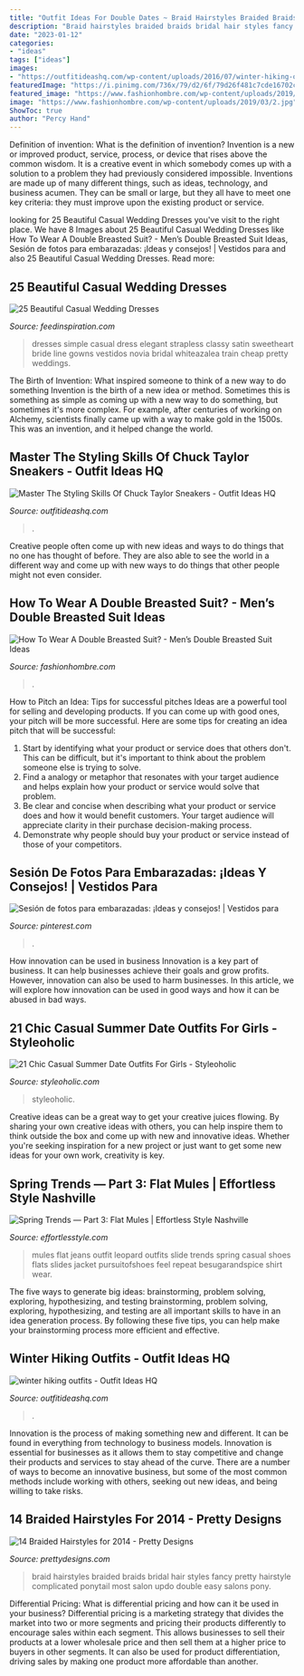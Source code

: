 ```yaml
---
title: "Outfit Ideas For Double Dates ~ Braid Hairstyles Braided Braids Bridal Hair Styles Fancy Pretty Hairstyle Complicated Ponytail Most Salon Updo Double Easy Salons Pony"
description: "Braid hairstyles braided braids bridal hair styles fancy pretty hairstyle complicated ponytail most salon updo double easy salons pony"
date: "2023-01-12"
categories:
- "ideas"
tags: ["ideas"]
images:
- "https://outfitideashq.com/wp-content/uploads/2016/07/winter-hiking-outfits.jpg"
featuredImage: "https://i.pinimg.com/736x/79/d2/6f/79d26f481c7cde16702c9caa4db3aa55.jpg"
featured_image: "https://www.fashionhombre.com/wp-content/uploads/2019/03/2.jpg"
image: "https://www.fashionhombre.com/wp-content/uploads/2019/03/2.jpg"
ShowToc: true
author: "Percy Hand"
---
```



Definition of invention: What is the definition of invention?
Invention is a new or improved product, service, process, or device that rises above the common wisdom. It is a creative event in which somebody comes up with a solution to a problem they had previously considered impossible.
Inventions are made up of many different things, such as ideas, technology, and business acumen. They can be small or large, but they all have to meet one key criteria: they must improve upon the existing product or service.

	

		
looking for 25 Beautiful Casual Wedding Dresses you've visit to the right place. We have 8 Images about 25 Beautiful Casual Wedding Dresses like How To Wear A Double Breasted Suit? - Men’s Double Breasted Suit Ideas, Sesión de fotos para embarazadas: ¡Ideas y consejos! | Vestidos para and also 25 Beautiful Casual Wedding Dresses. Read more:
		
    
## 25 Beautiful Casual Wedding Dresses

<img loading=lazy src="http://feedinspiration.com/wp-content/uploads/2015/08/2015-casual-wedding-dresses.jpg" onerror="this.onerror=null;this.src='https://tse4.mm.bing.net/th?id=OIP.0kLc_3G-azgfAO3dSmW2hQHaKp&amp;pid=15.1';" alt="25 Beautiful Casual Wedding Dresses">

_Source: feedinspiration.com_

>dresses simple casual dress elegant strapless classy satin sweetheart bride line gowns vestidos novia bridal whiteazalea train cheap pretty weddings. 

	

The Birth of Invention: What inspired someone to think of a new way to do something
Invention is the birth of a new idea or method. Sometimes this is something as simple as coming up with a new way to do something, but sometimes it's more complex. For example, after centuries of working on Alchemy, scientists finally came up with a way to make gold in the 1500s. This was an invention, and it helped change the world.

    
## Master The Styling Skills Of Chuck Taylor Sneakers - Outfit Ideas HQ

<img loading=lazy src="https://outfitideashq.com/wp-content/uploads/2017/01/chuck-taylor-9-643x1024.jpg" onerror="this.onerror=null;this.src='https://tse1.mm.bing.net/th?id=OIP.2rYr1588XrBi0syoIPcjhQHaLy&amp;pid=15.1';" alt="Master The Styling Skills Of Chuck Taylor Sneakers - Outfit Ideas HQ">

_Source: outfitideashq.com_

>. 

	

Creative people often come up with new ideas and ways to do things that no one has thought of before. They are also able to see the world in a different way and come up with new ways to do things that other people might not even consider.

    
## How To Wear A Double Breasted Suit? - Men’s Double Breasted Suit Ideas

<img loading=lazy src="https://www.fashionhombre.com/wp-content/uploads/2019/03/2.jpg" onerror="this.onerror=null;this.src='https://tse4.mm.bing.net/th?id=OIP.JsuTNPQ2T1pEor_SoVfJ6gHaK4&amp;pid=15.1';" alt="How To Wear A Double Breasted Suit? - Men’s Double Breasted Suit Ideas">

_Source: fashionhombre.com_

>. 

	

How to Pitch an Idea: Tips for successful pitches
Ideas are a powerful tool for selling and developing products. If you can come up with good ones, your pitch will be more successful. Here are some tips for creating an idea pitch that will be successful:
1. Start by identifying what your product or service does that others don't. This can be difficult, but it's important to think about the problem someone else is trying to solve.
2. Find a analogy or metaphor that resonates with your target audience and helps explain how your product or service would solve that problem.
3. Be clear and concise when describing what your product or service does and how it would benefit customers. Your target audience will appreciate clarity in their purchase decision-making process.
4. Demonstrate why people should buy your product or service instead of those of your competitors.

    
## Sesión De Fotos Para Embarazadas: ¡Ideas Y Consejos! | Vestidos Para

<img loading=lazy src="https://i.pinimg.com/736x/79/d2/6f/79d26f481c7cde16702c9caa4db3aa55.jpg" onerror="this.onerror=null;this.src='https://tse3.mm.bing.net/th?id=OIP.z6Bkjvz3SDzTsw1q_4HyLAHaLH&amp;pid=15.1';" alt="Sesión de fotos para embarazadas: ¡Ideas y consejos! | Vestidos para">

_Source: pinterest.com_

>. 

	

How innovation can be used in business
Innovation is a key part of business. It can help businesses achieve their goals and grow profits. However, innovation can also be used to harm businesses. In this article, we will explore how innovation can be used in good ways and how it can be abused in bad ways.

    
## 21 Chic Casual Summer Date Outfits For Girls - Styleoholic

<img loading=lazy src="https://i.styleoholic.com/2016/04/chic-casual-summer-date-outfits-for-girls-9.jpg" onerror="this.onerror=null;this.src='https://tse1.mm.bing.net/th?id=OIP.6QB3Hy81P1paCOfJyXW6JwHaLH&amp;pid=15.1';" alt="21 Chic Casual Summer Date Outfits For Girls - Styleoholic">

_Source: styleoholic.com_

>styleoholic. 

	

Creative ideas can be a great way to get your creative juices flowing. By sharing your own creative ideas with others, you can help inspire them to think outside the box and come up with new and innovative ideas. Whether you're seeking inspiration for a new project or just want to get some new ideas for your own work, creativity is key.

    
## Spring Trends — Part 3: Flat Mules | Effortless Style Nashville

<img loading=lazy src="https://effortlesstyle.com/wp-content/uploads/2017/02/36860ed30cefc43c1a74bf0093ad7b76.jpg" onerror="this.onerror=null;this.src='https://tse4.mm.bing.net/th?id=OIP.izLvcfF8_YpoAM7hsGKpWwHaLH&amp;pid=15.1';" alt="Spring Trends — Part 3: Flat Mules | Effortless Style Nashville">

_Source: effortlesstyle.com_

>mules flat jeans outfit leopard outfits slide trends spring casual shoes flats slides jacket pursuitofshoes feel repeat besugarandspice shirt wear. 

	

The five ways to generate big ideas: brainstorming, problem solving, exploring, hypothesizing, and testing
brainstorming, problem solving, exploring, hypothesizing, and testing are all important skills to have in an idea generation process. By following these five tips, you can help make your brainstorming process more efficient and effective.

    
## Winter Hiking Outfits - Outfit Ideas HQ

<img loading=lazy src="https://outfitideashq.com/wp-content/uploads/2016/07/winter-hiking-outfits.jpg" onerror="this.onerror=null;this.src='https://tse3.mm.bing.net/th?id=OIP.reug-v4hAPSF2H7VFL8TJQHaLR&amp;pid=15.1';" alt="winter hiking outfits - Outfit Ideas HQ">

_Source: outfitideashq.com_

>. 

	

Innovation is the process of making something new and different. It can be found in everything from technology to business models. Innovation is essential for businesses as it allows them to stay competitive and change their products and services to stay ahead of the curve. There are a number of ways to become an innovative business, but some of the most common methods include working with others, seeking out new ideas, and being willing to take risks.

    
## 14 Braided Hairstyles For 2014 - Pretty Designs

<img loading=lazy src="http://www.prettydesigns.com/wp-content/uploads/2014/02/Bridal-Braid.jpg" onerror="this.onerror=null;this.src='https://tse4.mm.bing.net/th?id=OIP.zSl5RmINorQQPNbDc5F8uAHaLH&amp;pid=15.1';" alt="14 Braided Hairstyles for 2014 - Pretty Designs">

_Source: prettydesigns.com_

>braid hairstyles braided braids bridal hair styles fancy pretty hairstyle complicated ponytail most salon updo double easy salons pony. 

	

Differential Pricing: What is differential pricing and how can it be used in your business?
Differential pricing is a marketing strategy that divides the market into two or more segments and pricing their products differently to encourage sales within each segment. This allows businesses to sell their products at a lower wholesale price and then sell them at a higher price to buyers in other segments. It can also be used for product differentiation, driving sales by making one product more affordable than another.

